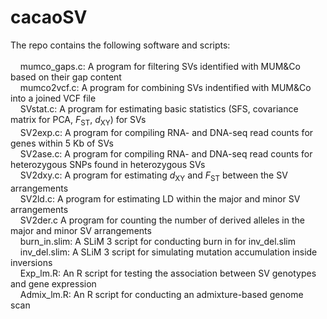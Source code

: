 # cacaoSV
The repo contains the following software and scripts:
<br>
<br>
&nbsp;&nbsp;&nbsp;&nbsp;mumco_gaps.c: A program for filtering SVs identified with MUM&Co based on their gap content<br>
&nbsp;&nbsp;&nbsp;&nbsp;mumco2vcf.c: A program for combining SVs indentified with MUM&Co into a joined VCF file<br>
&nbsp;&nbsp;&nbsp;&nbsp;SVstat.c: A program for estimating basic statistics (SFS, covariance matrix for PCA, *F*<sub>ST</sub>, *d*<sub>XY</sub>) for SVs<br>
&nbsp;&nbsp;&nbsp;&nbsp;SV2exp.c: A program for compiling RNA- and DNA-seq read counts for genes within 5 Kb of SVs<br>
&nbsp;&nbsp;&nbsp;&nbsp;SV2ase.c: A program for compiling RNA- and DNA-seq read counts for heterozygous SNPs found in heterozygous SVs<br>
&nbsp;&nbsp;&nbsp;&nbsp;SV2dxy.c: A program for estimating *d*<sub>XY</sub> and *F*<sub>ST</sub> between the SV arrangements<br>
&nbsp;&nbsp;&nbsp;&nbsp;SV2ld.c: A program for estimating LD within the major and minor SV arrangements<br>
&nbsp;&nbsp;&nbsp;&nbsp;SV2der.c A program for counting the number of derived alleles in the major and minor SV arrangements<br>
&nbsp;&nbsp;&nbsp;&nbsp;burn\_in.slim: A SLiM 3 script for conducting burn in for inv\_del.slim<br>
&nbsp;&nbsp;&nbsp;&nbsp;inv\_del.slim: A SLiM 3 script for simulating mutation accumulation inside inversions<br>
&nbsp;&nbsp;&nbsp;&nbsp;Exp\_lm.R: An R script for testing the association between SV genotypes and gene expression<br>
&nbsp;&nbsp;&nbsp;&nbsp;Admix\_lm.R: An R script for conducting an admixture-based genome scan<br>
